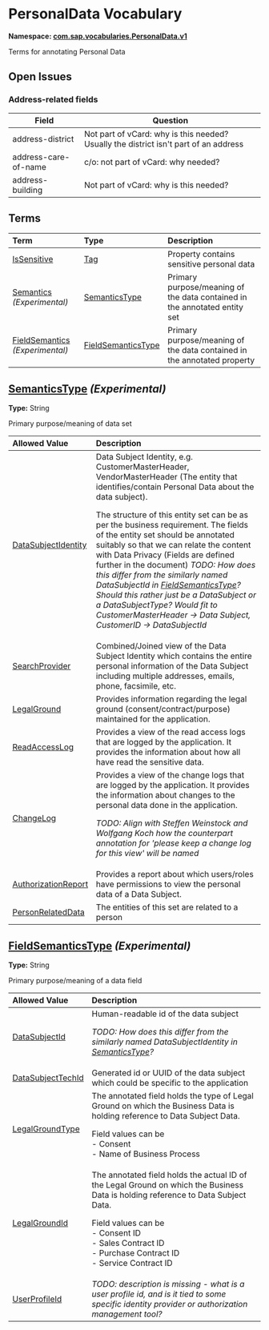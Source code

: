 # PersonalData Vocabulary
**Namespace: [com.sap.vocabularies.PersonalData.v1](PersonalData.xml)**

Terms for annotating Personal Data


## Open Issues

### Address-related fields        

Field | Question
------|---------
address-district | Not part of vCard: why is this needed? Usually the district isn't part of an address
address-care-of-name | c/o: not part of vCard: why needed?
address-building | Not part of vCard: why is this needed?
        


## Terms

Term|Type|Description
:---|:---|:----------
[IsSensitive](PersonalData.xml#L47)|[Tag](https://github.com/oasis-tcs/odata-vocabularies/blob/master/vocabularies/Org.OData.Core.V1.md#Tag)|<a name="IsSensitive"></a>Property contains sensitive personal data
[Semantics](PersonalData.xml#L51) *(Experimental)*|[SemanticsType](#SemanticsType)|<a name="Semantics"></a>Primary purpose/meaning of the data contained in the annotated entity set
[FieldSemantics](PersonalData.xml#L105) *(Experimental)*|[FieldSemanticsType](#FieldSemanticsType)|<a name="FieldSemantics"></a>Primary purpose/meaning of the data contained in the annotated property

## <a name="SemanticsType"></a>[SemanticsType](PersonalData.xml#L55) *(Experimental)*
**Type:** String

Primary purpose/meaning of data set

Allowed Value|Description
:------------|:----------
[DataSubjectIdentity](PersonalData.xml#L60)|Data Subject Identity, e.g. CustomerMasterHeader, VendorMasterHeader (The entity that identifies/contain Personal Data about the data subject).<p>The structure of this entity set can be as per the business requirement.  The fields of the entity set should be annotated suitably so that we can relate the content with Data Privacy (Fields are defined further in the document)                                  *TODO: How does this differ from the similarly named DataSubjectId in [FieldSemanticsType](#FieldSemanticsType)? Should this rather just be a DataSubject or a DataSubjectType? Would fit to CustomerMasterHeader -> Data Subject, CustomerID -> DataSubjectId*</p>
[SearchProvider](PersonalData.xml#L70)|Combined/Joined view of the Data Subject Identity which contains the entire personal information of the Data Subject including multiple addresses, emails, phone, facsimile, etc.
[LegalGround](PersonalData.xml#L75)|Provides information regarding the legal ground (consent/contract/purpose) maintained for the application.
[ReadAccessLog](PersonalData.xml#L80)|Provides a view of the read access logs that are logged by the application. It provides the information about how all have read the sensitive data.
[ChangeLog](PersonalData.xml#L85)|Provides a view of the change logs that are logged by the application. It provides the information about changes to the personal data done in the application.<p>*TODO: Align with Steffen Weinstock and Wolfgang Koch how the counterpart annotation for 'please keep a change log for this view' will be named*</p>
[AuthorizationReport](PersonalData.xml#L92)|Provides a report about which users/roles have permissions to view the personal data of a Data Subject.
[PersonRelatedData](PersonalData.xml#L97)|The entities of this set are related to a person

## <a name="FieldSemanticsType"></a>[FieldSemanticsType](PersonalData.xml#L109) *(Experimental)*
**Type:** String

Primary purpose/meaning of a data field

Allowed Value|Description
:------------|:----------
[DataSubjectId](PersonalData.xml#L114)|Human-readable id of the data subject<p>*TODO: How does this differ from the similarly named DataSubjectIdentity in [SemanticsType](#SemanticsType)?*</p>
[DataSubjectTechId](PersonalData.xml#L120)|Generated id or UUID of the data subject which could be specific to the application
[LegalGroundType](PersonalData.xml#L124)|The annotated field holds the type of Legal Ground on which the Business Data is holding reference to Data Subject Data.<p>Field values can be<br/>                - Consent<br/>                - Name of Business Process                 </p>
[LegalGroundId](PersonalData.xml#L137)|The annotated field holds the actual ID of the Legal Ground on which the Business Data is holding reference to Data Subject Data.<p>Field values can be<br/>                - Consent ID<br/>                - Sales Contract ID<br/>                - Purchase Contract ID<br/>                - Service Contract ID                 </p>
[UserProfileId](PersonalData.xml#L154)|*TODO: description is missing - what is a user profile id, and is it tied to some specific identity provider or authorization management tool?*
